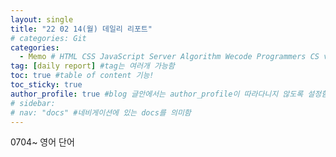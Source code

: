 ```yaml
---
layout: single
title: "22 02 14(월) 데일리 리포트"
# categories: Git
categories:
  - Memo # HTML CSS JavaScript Server Algorithm Wecode Programmers CS vsCode
tag: [daily report] #tag는 여러개 가능함
toc: true #table of content 기능!
toc_sticky: true
author_profile: true #blog 글안에서는 author_profile이 따라다니지 않도록 설정함
# sidebar:
# nav: "docs" #네비게이션에 있는 docs를 의미함
---
```


0704~ 영어 단어

<!-- 0607~0628 영어 단어
0635~0722 react 공부:
0726~0824 react 공부:
0917~0953 wecode, westagram
1009~1055 wecode, westagram
1121~1224 wecode, westagram
1333~1428 wecode, westagram
1442~1537 wecode, westagram
1543~1644 wecode, westagram
1800~1906 wecode, westagram
1918~2017 wecode, westagram
2057~2145 wecode, westagram
2152~2249 wecode, react 사전공부
2254~2327 wecode, react 사전공부

웹 프론트엔드 스쿨 -> react 프론트엔드 개발 -> react 웹 개발 시작하기

```java
ReactDom.render(<h1>안녕 리액트!<h1>, document.getElementById('root'));
```

ReactDom.render 메소드는 첫번째 argument 값을 활용해서 HTML 요소를 만들고,
두번째 argumnet 값에 -> 그 요소를 넣어주는 역할을 한다.

JSX에서는 태그 안에 class를 넣을 때 `className=""으로 사용`해야한다.
<u>JS에서 class는 이미 객체지향의 의미를 갖는 class 선언에 사용</u>되기 때문이다.
그리고 HTML에서 form 태그 안에는 label 태그와 form 태그가 사용되는데
label 태그 안에는 'for' 속성이 있는데, 이것또한 JS에서 이미 for문에 사용되고 있으므로
`htmlFor`로 작성해서 사용해야한다.

```java
ReactDom.render(
  <form>
    <label htmlFor="name">이름</label>
    <input id="name" type="text" />
  </form>,
document.getElementByID('root'))
```

# fragment

react는 render를 하기위해서 여러 태그들을 하나의 태그로 감싸주어야 error가 발생하지 않는다.
아래의 코드처럼 여러 태그들이 하나의 태그로 감싸지지 못하면 error가 발생한다.

```java
//error 발생
ReactDom.render(
  <p>안녕</p>
  <p>리액트</p>,
document.getElementByID('root'))

//하나의 태그로 감싼 모습
ReactDom.render(
  <div>
    <p>안녕</p>
    <p>리액트</p>,
  </div>
document.getElementByID('root'))
```

이렇게 하나의 태그로 감싸기 위해서 만들어진 것이 fragment이다.

```java
ReactDom.render(
  <Fragment>
    <p>안녕</p>
    <p>리액트</p>,
  </Fragment>,
document.getElementByID('root'))

//축약형
ReactDom.render(
  <>
    <p>안녕</p>
    <p>리액트</p>,
  </>,
document.getElementByID('root'))
```

```java
ReactDom.render(
  <>
    <h1 id="title">가위바위보</h1>
    <button className="hand">가위</button>
    <button className="hand">바위</button>
    <button className="hand">보</button>
  </>,
document.getElementByID('root'));
```

다른 사람과 비교하지말고, 어제의 나와 비교하자.
하루하루를 최대한 밀도있게 보내자. 힘내자!

input 태그 속성의 outline은 무엇인가?
form 태그?(form 태그와 button의 연관성?)
&nbsp; 타입을 버튼으로!
&nbsp; button 태그의 속성 중 type은 아무것도 쓰지 않을 때 기본 속성이 submit이다.
&nbsp; 그래서 form 태그 안에 button을 눌렀을 때 -> 제출이 되면서 우리가 원하는 결과를 얻지 못할 수 있으므로
&nbsp; type=button으로 설정해주어야 한다.

- html 파일에서 script 태그를 바디 속 가장 아래에 사용하는 이유?

script 태그를 바디 속 가장 위에 놓고 실행해보면
&nbsp; error가 발생하는 것을 볼 수 있다. 그 이유는 js에서 addEvnetListener가 dom에 접근하여 값을 가져와야하는데
&nbsp; html이 구성되기 전에 js파일이 읽어지면 js파일에서 설정한 변수들의 값이 'undefined'되기 때문에 error가 발생하게 된다.

- 'use strit'란??

엄격모드를 사용하는 것을 말하는데,
사람으로 발생하는 error를 방지하기 위해 사용한다.
좀더 찾아보자... 부족하다!!!

- '이벤트 버블링' 기억해야할 키워드! 검색해보자

- getElementsByClassName와 getElementById의 차이?

- event, keyup과 input의 차이?

- addEventLis의 구조 다시보자

x.addEL(event,)를 사용할 때 뒤에 argumnet에는 함수이름만 들어가도 호출이된다....
원래 함수 호출하려면 함수() 이렇게 해야하는거 아닌가?...

- JS 코드를 짤때는 한 번에 쫙하는 것이 아니라, console.log를 중간중간 넣어서 값을 체크해야한다.

이거 안하다가 큰코 다친다 정말!

- boolean naming convention

boolean 타입을 값으로 받게되는 변수명에는 is를 붙여서,
네이밍만 보더라도 boolean 타입의 값을 받음을 알 수 있도록 하자!

- keycode보다는 code를 사용하자

- window.event 속성 검색해보자

```java
if(window.event.code === 'Enter') {
    success();
  }
```

- trim의 사용법을 검색해보자

댓글창에 스페이스바만 입력할 경우, 댓글창은 빈화면이기 때문에 이를 막아주어야한다.
이때 trim()을 사용하면, 스페이스바의 공백을 제거하여 빈 상태로 만드는 듯 하다.

- innerHTML 과 innerText의 차이

리액트에선 쓰이지 않는데, 그 개념을 알아두면 좋을 듯 하다.

- DOM을 이용하여 class 이름을 부여할 때의 방법 2가지

```java
userId.className = 'name';
userId.classList.add('name');

```

input의 경우, 복사 -> 붙여넣기를 하여도 입력이 되고
&nbsp; 'input' 이벤트의 경우 값이 바뀔 때 작동되는
keyup은 타자를 쳤을 때 작동하게 되는 것

vh와 %의 차이점 정리하기

common.css에서 따로 flex를 모아서 사용??

자바스크립트의 연결은 body 태그의 가장 마지막에 넣어주자
&nbsp; 그런데 defer를 넣으면??
어디든 들어가도 상곤이 없다?!

getElementsBy와 element의 차이?
querySelector를 가장 많이 사용함
&nbsp; 이걸 쓰면 document를 다 돌지 않기 때문에 이걸 선호함

form 태그를 공부하자? id input을 쓰지 말고
이벤트 위임에 관련해서 꼭 블로그 쓰기
<span style="color:red">이벤트 버블링, 이벤트 </span>위임!

input 이벤트는 뭔가요 ㅠㅠ
input 내역이 달라지면?? 인지하는 그런 이벤트?
이것도 블로그 써야할 듯...

const boolena naming convention 사용하기 (isValidid)

키코드와 코드의 차이?
&nbsp; 근데 code를 쓰는 것이 좋다! 아마 키코드는 지원하지 않을 것이다

inhtml와 innerText의 차이? -->

<!-- 메소드 위에 변수 선언, 메소드 안에 메소드, 메소드 끝나고 리턴 -->

<!-- ### 2. Link 넣기

```

유형 1: (설명어를 입력) : [gunhee's coding blog](https://gunhee-jeong.github.io/)
유형 2: (URL 자동연결) : <https://gunhee-jeong.github.io/>
유형 3: (동일 파일 내 '문단으로 이동') : [1. Header로 이동](###-1-header)

```

유형 1: (설명어를 입력) : [gunhee's coding blog](https://gunhee-jeong.github.io/)
유형 2: (URL 자동연결) : <https://gunhee-jeong.github.io/>
유형 3: (동일 파일 내 '문단으로 이동') : [1. Header로 이동](#1-header)
유형 3의 방법

1. 특수문자를 제거
2. 스페이스는 -로 바꾸고
3. 대문자는 소문자로!
   그래서 ### 1. Header -> #1-header

## Link: [google][https://www.google.com/]

### 3. 수평선

```

---

```

---

### 4. 라인 바꾸기

```

스페이스바를 2번 눌러주면 다음칸으로
이동할 수 있어요!

```

---

스페이스바를 2번 눌러주면
다음칸으로 이동할 수 있어요!

### 5. list 만들기

```

1. 1번
2. 2번
3. 3번

- 순서없는 list
  - 순서없는 list
    - 순서없는 list

```

1. 1번
2. 2번
3. 3번

- 순서없는 list
  - 순서없는 list
    - 순서없는 list

---

### 6. font 관련

```

**진하게** -> 볼드
_기울여서_ -> 이탤릭체
~~취소선~~ -> 취소선

<ul>밑줄넣기</ul> -> 밑줄
<span style="color:red">빨간 글씨</span> -> 글자색
이것이 `인라인` 입니다 -> 인라인 코드
```

**진하게** -> 볼드
_기울여서_ -> 이탤릭체
~~취소선~~ -> 취소선
<u>밑줄넣기</u> -> 밑줄
<span style="color:red">빨간 글씨</span>
이것이 `인라인` 입니다 -> 인라인 코드

---

### 7. 인용구문

```
> coding
>
> > JavaScript
> >
> > > 내가 프짱!
```

> coding
>
> > JavaScript
> >
> > > 내가 프짱!

---

### 8. 이미지 삽입

```
유형1: ('사이즈를 조절' -> HTML 태그 사용) : <img src="https://gunhee-jeong.github.io/assets/images/blogLogo.png" width="300" height="200">
유형2: (이미지 삽입 후 -> 링크 걸기)
[![이미지](https://gunhee-jeong.github.io/assets/images/blogLogo/blogLogo.png)](https://gunhee-jeong.github.io/)
```

유형1: ('사이즈를 조절' -> HTML 태그 사용) :  링크 걸기)


### 9. 표 만들기

```
||국어|영어|
| :--- | ---: | :--: |
|건희 | 100점 | 100점
|철수 | 100점 | 100점
```

|      |  국어 | 영어  |
| :--- | ----: | :---: |
| 건희 | 100점 | 100점 |
| 철수 | 100점 | 100점 |

> - header를 넣고 싶은 경우 ---을 사용하고 :을 이용하여 정렬에 사용함!

### 10. 토글 만들기

```
<details>
<summary>여기를 누르세요</summary>
<div markdown="1">
숨겨진 내용
</div>
</details>
```

<details>
<summary>여기를 누르세요</summary>
<div markdown="1">
숨겨진 내용
</div>
</details> -->
